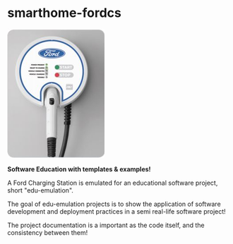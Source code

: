 <!-- https://docs.github.com/en/get-started/writing-on-github/getting-started-with-writing-and-formatting-on-github/basic-writing-and-formatting-syntax -->
<!-- https://pandao.github.io/editor.md/en.html -->

# smarthome-fordcs

![](https://raw.githubusercontent.com/karacankos/smarthome-fordcs/main/fordcs-docs/ford-charger-image.jpg)

__Software Education with templates & examples!__


A Ford Charging Station is emulated for an educational software project, short "edu-emulation". 

The goal of edu-emulation projects is to show the application of software development and deployment practices in a semi real-life software project!

The project documentation is a important as the code itself, and the consistency between them!
